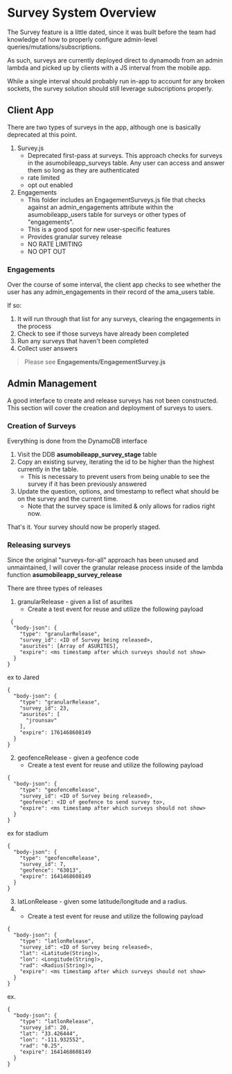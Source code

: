 ﻿# Survey System Overview

The Survey feature is a little dated, since it was built before the team had knowledge of how to properly configure admin-level queries/mutations/subscriptions.

As such, surveys are currently deployed direct to dynamodb from an admin lambda and picked up by clients with a JS interval from the mobile app.

While a single interval should probably run in-app to account for any broken sockets, the survey solution should still leverage subscriptions properly.

## Client App

There are two types of surveys in the app, although one is basically deprecated at this point.

1. Survey.js
	- Deprecated first-pass at surveys. This approach checks for surveys in the asumobileapp_surveys table. Any user can access and answer them so long as they are authenticated 
	- rate limited
	- opt out enabled
2. Engagements
	- This folder includes an EngagementSurveys.js file that checks against an admin_engagements attribute within the asumobileapp_users table for surveys or other types of "engagements".
	- This is a good spot for new user-specific features
	- Provides granular survey release
	- NO RATE LIMITING
	- NO OPT OUT

### Engagements

Over the course of some interval, the client app checks to see whether the user has any admin_engagements in their record of the ama_users table.

If so: 

1. It will run through that list for any surveys, clearing the engagements in the process
2. Check to see if those surveys have already been completed
3. Run any surveys that haven't been completed
4. Collect user answers

> Please see **Engagements/EngagementSurvey.js**

## Admin Management

A good interface to create and release surveys has not been constructed. This section will cover the creation and deployment of surveys to users.

### Creation of Surveys

Everything is done from the DynamoDB interface

1. Visit the DDB **asumobileapp_survey_stage** table
2. Copy an existing survey, iterating the id to be higher than the highest currently in the table.
	- This is necessary to prevent users from being unable to see the survey if it has been previously answered
3. Update the question, options, and timestamp to reflect what should be on the survey and the current time.
	- Note that the survey space is limited & only allows for radios right now.

That's it. Your survey should now be properly staged.

### Releasing surveys

Since the original "surveys-for-all" approach has been unused and unmaintained, I will cover the granular release process inside of the lambda function **asumobileapp_survey_release**

There are three types of releases

1. granularRelease - given a list of asurites
	- Create a test event for reuse and utilize the following payload
```
 {
  "body-json": {
    "type": "granularRelease",
    "survey_id": <ID of Survey being released>,
    "asurites": [Array of ASURITES],
    "expire": <ms timestamp after which surveys should not show>
  }
}
```

ex to Jared
```
{
  "body-json": {
    "type": "granularRelease",
    "survey_id": 23,
    "asurites": [
      "jrounsav"
    ],
    "expire": 1761468608149
  }
}
```

2. geofenceRelease - given a geofence code
	- Create a test event for reuse and utilize the following payload
```
{
  "body-json": {
    "type": "geofenceRelease",
    "survey_id": <ID of Survey being released>,
    "geofence": <ID of geofence to send survey to>,
    "expire": <ms timestamp after which surveys should not show>
  }
}
```

ex for stadium
```
{
  "body-json": {
    "type": "geofenceRelease",
    "survey_id": 7,
    "geofence": "63013",
    "expire": 1641468608149
  }
}
```

3. latLonRelease - given some latitude/longitude and a radius.
4. 	- Create a test event for reuse and utilize the following payload
```
{
  "body-json": {
    "type": "latlonRelease",
    "survey_id": <ID of Survey being released>,
    "lat": <Latitude(String)>,
    "lon": <Longitude(String)>,
    "rad": <Radius(String)>,
    "expire": <ms timestamp after which surveys should not show>
  }
}
```
ex.

```
{
  "body-json": {
    "type": "latlonRelease",
    "survey_id": 20,
    "lat": "33.426444",
    "lon": "-111.932552",
    "rad": "0.25",
    "expire": 1641468608149
  }
}
```
